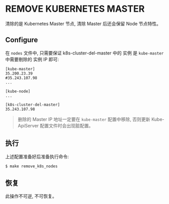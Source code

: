 # REMOVE KUBERNETES MASTER

清除的是 Kubernetes Master 节点, 清除 Master 后还会保留 Node 节点特性。

## Configure

在 `nodes` 文件中, 只需要保证 k8s-cluster-del-master 中的 实例 是 `kube-master` 中需要剔除的 实例 IP 即可:

```
[kube-master]
35.200.23.39
#35.243.107.98
...

[kube-node]
...

[k8s-cluster-del-master]
35.243.107.98
```

> 删除的 Master IP 地址一定要在 `kube-master` 配置中移除, 否则更新 Kube-ApiServer 配置文件时会出现脏配置。

## 执行

上述配置准备好后准备执行命令:

```
$ make remove_k8s_nodes
```

## 恢复

此操作不可逆, 不可恢复。